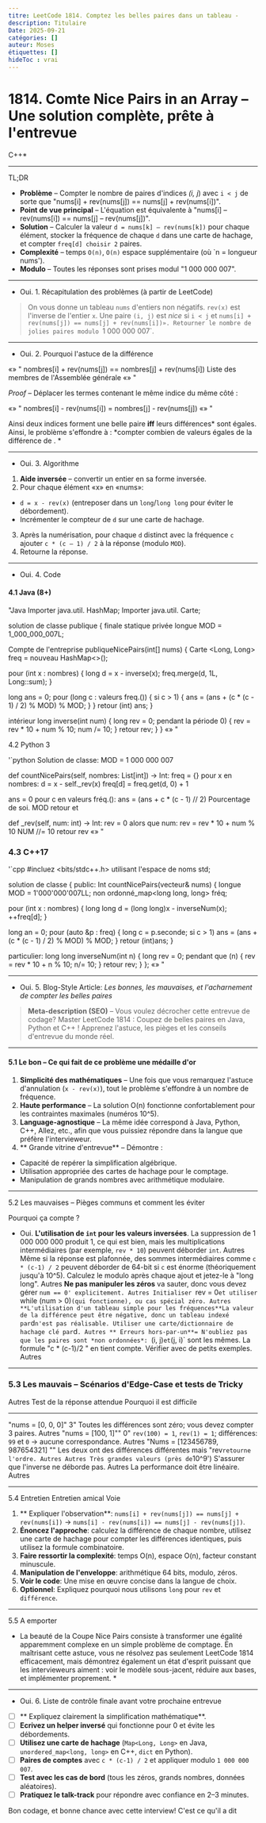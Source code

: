 ```yaml
---
titre: LeetCode 1814. Comptez les belles paires dans un tableau -
description: Titulaire
Date: 2025-09-21
catégories: []
auteur: Moses
étiquettes: []
hideToc : vrai
---
```

# 1814. Comte Nice Pairs in an Array – Une solution complète, prête à l'entrevue
C++*

---

TL;DR
- **Problème** – Compter le nombre de paires d'indices *(i, j*) avec `i < j` de sorte que
"nums[i] + rev(nums[j]) == nums[j] + rev(nums[i])".
- **Point de vue principal** – L'équation est équivalente à "nums[i] – rev(nums[i]) == nums[j] – rev(nums[j])".
- **Solution** – Calculer la valeur `d = nums[k] – rev(nums[k])` pour chaque élément, stocker la fréquence de chaque `d` dans une carte de hachage, et compter `freq[d] choisir 2` paires.
- **Complexité** – temps `O(n)`, `O(n)` espace supplémentaire (où `n = longueur nums').
- **Modulo** – Toutes les réponses sont prises modul "1 000 000 007".

---

- Oui. 1. Récapitulation des problèmes (à partir de LeetCode)

> On vous donne un tableau `nums` d'entiers non négatifs.
> `rev(x)` est l'inverse de l'entier `x`.
> Une paire `(i, j)` est *nice* si `i < j` et
> `nums[i] + rev(nums[j]) == nums[j] + rev(nums[i])».
> Retourner le nombre de jolies paires modulo `1 000 000 007`.

---

- Oui. 2. Pourquoi l'astuce de la différence

«» "
nombres[i] + rev(nums[j]) == nombres[j] + rev(nums[i])
Liste des membres de l'Assemblée générale
«» "

*Proof* – Déplacer les termes contenant le même indice du même côté :

«» "
nombres[i] - rev(nums[i]) = nombres[j] - rev(nums[j])
«» "

Ainsi deux indices forment une belle paire **iff** leurs différences* sont égales.
Ainsi, le problème s'effondre à : *compter combien de valeurs égales de la différence de . *

---

- Oui. 3. Algorithme

1. **Aide inversée** – convertir un entier en sa forme inversée.
2. Pour chaque élément «x» en «nums»:
* `d = x - rev(x)` (entreposer dans un `long`/`long long` pour éviter le débordement).
* Incrémenter le compteur de `d` sur une carte de hachage.
3. Après la numérisation, pour chaque `d` distinct avec la fréquence `c` ajouter
`c * (c – 1) / 2` à la réponse (modulo `MOD`).
4. Retourne la réponse.

---

- Oui. 4. Code

#### 4.1 Java (8+)

"Java
Importer java.util. HashMap;
Importer java.util. Carte;

solution de classe publique {
finale statique privée longue MOD = 1_000_000_007L;

Compte de l'entreprise publiqueNicePairs(int[] nums) {
Carte <Long, Long> freq = nouveau HashMap<>();

pour (int x : nombres) {
long d = x - inverse(x);
freq.merge(d, 1L, Long::sum);
}

long ans = 0;
pour (long c : valeurs freq.()) {
si c > 1) {
ans = (ans + (c * (c - 1) / 2) % MOD) % MOD;
}
}
retour (int) ans;
}

intérieur long inverse(int num) {
long rev = 0;
pendant la période 0) {
rev = rev * 10 + num % 10;
num /= 10;
}
retour rev;
}
}
«» "

4.2 Python 3

'`python
Solution de classe:
MOD = 1 000 000 007

def countNicePairs(self, nombres: List[int]) -> Int:
freq = {}
pour x en nombres:
d = x - self._rev(x)
freq[d] = freq.get(d, 0) + 1

ans = 0
pour c en valeurs fréq.():
ans = (ans + c * (c - 1) // 2) Pourcentage de soi. MOD
retour et

def _rev(self, num: int) -> Int:
rev = 0
alors que num:
rev = rev * 10 + num % 10
NUM //= 10
retour rev
«» "

### 4.3 C++17

'`cpp
#incluez <bits/stdc++.h>
utilisant l'espace de noms std;

solution de classe {
public:
Int countNicePairs(vecteur<int>& nums) {
longue MOD = 1'000'000'007LL;
non ordonné_map<long long, long> fréq;

pour (int x : nombres) {
long long d = (long long)x - inverseNum(x);
++freq[d];
}

long an = 0;
pour (auto &p : freq) {
long c = p.seconde;
si c > 1)
ans = (ans + (c * (c - 1) / 2) % MOD) % MOD;
}
retour (int)ans;
}

particulier:
long long inverseNum(int n) {
long rev = 0;
pendant que (n) {
rev = rev * 10 + n % 10;
n/= 10;
}
retour rev;
}
};
«» "

---

- Oui. 5. Blog-Style Article: *Les bonnes, les mauvaises, et l'acharnement de compter les belles paires*

> **Meta-description (SEO)** – Vous voulez décrocher cette entrevue de codage?
> Master LeetCode 1814 : Coupez de belles paires en Java, Python et C++ !
> Apprenez l'astuce, les pièges et les conseils d'entrevue du monde réel.

---

#### 5.1 Le bon – Ce qui fait de ce problème une médaille d'or

1. **Simplicité des mathématiques** – Une fois que vous remarquez l'astuce d'annulation (`x - rev(x)`), tout le problème s'effondre à un nombre de fréquence.
2. **Haute performance** – La solution O(n) fonctionne confortablement pour les contraintes maximales (numéros 10^5).
3. **Language-agnostique** – La même idée correspond à Java, Python, C++, Allez, etc., afin que vous puissiez répondre dans la langue que préfère l'intervieweur.
4. ** Grande vitrine d'entrevue** – Démontre :
- Capacité de repérer la simplification algébrique.
- Utilisation appropriée des cartes de hachage pour le comptage.
- Manipulation de grands nombres avec arithmétique modulaire.

---

5.2 Les mauvaises – Pièges communs et comment les éviter

Pourquoi ça compte ?
- Oui.
**L'utilisation de `int` pour les valeurs inversées**. La suppression de 1 000 000 000 produit 1, ce qui est bien, mais les multiplications intermédiaires (par exemple, `rev * 10`) peuvent déborder `int`. Autres
Même si la réponse est plafonnée, des sommes intermédiaires comme `c * (c-1) / 2` peuvent déborder de 64-bit si `c` est énorme (théoriquement jusqu'à 10^5). Calculez le modulo après chaque ajout et jetez-le à "long long". Autres
**Ne pas manipuler les zéros** va sauter, donc vous devez gérer `num == 0' explicitement. Autres Initialiser `rev = 0` et utiliser ` while (num > 0)` (qui fonctionne), ou cas spécial zéro. Autres
**L'utilisation d'un tableau simple pour les fréquences**La valeur de la différence peut être négative, donc un tableau indexé par `d` n'est pas réalisable. Utiliser une carte/dictionnaire de hachage clé par `d`. Autres
** Erreurs hors-par-un**= N'oubliez pas que les paires sont *non ordonnées*: `(i, j)` et `(j, i)` sont les mêmes. La formule "c * (c-1)/2 " en tient compte. Vérifier avec de petits exemples. Autres

---

### 5.3 Les mauvais – Scénarios d'Edge-Case et tests de Tricky

Autres Test de la réponse attendue Pourquoi il est difficile
-- -- -- -- -- -- -- --
"nums = [0, 0, 0]" 3" Toutes les différences sont zéro; vous devez compter 3 paires. Autres
"nums = [100, 1]"" 0" `rev(100) = 1`, `rev(1) = 1`; différences: `99` et `0` → aucune correspondance. Autres
"Nums = [123456789, 987654321] "" Les deux ont des différences différentes mais "rev` retourne l'ordre. Autres
Autres Très grandes valeurs (près de `10^9') S'assurer que l'inverse ne déborde pas. Autres
La performance doit être linéaire. Autres

---

5.4 Entretien Entretien amical Voie

1. ** Expliquer l'observation**: `nums[i] + rev(nums[j]) == nums[j] + rev(nums[i])` → `nums[i] - rev(nums[i]) == nums[j] - rev(nums[j])`.
2. **Énoncez l'approche**: calculez la différence de chaque nombre, utilisez une carte de hachage pour compter les différences identiques, puis utilisez la formule combinatoire.
3. **Faire ressortir la complexité**: temps O(n), espace O(n), facteur constant minuscule.
4. **Manipulation de l'enveloppe**: arithmétique 64 bits, modulo, zéros.
5. **Voir le code**: Une mise en œuvre concise dans la langue de choix.
6. **Optionnel**: Expliquez pourquoi nous utilisons `long` pour `rev` et `différence`.

---

5.5 A emporter

* La beauté de la Coupe Nice Pairs consiste à transformer une égalité apparemment complexe en un simple problème de comptage. En maîtrisant cette astuce, vous ne résolvez pas seulement LeetCode 1814 efficacement, mais démontrez également un état d'esprit puissant que les intervieweurs aiment : voir le modèle sous-jacent, réduire aux bases, et implémenter proprement. *

---

- Oui. 6. Liste de contrôle finale avant votre prochaine entrevue

- [ ] ** Expliquez clairement la simplification mathématique**.
- [ ] **Ecrivez un helper inversé** qui fonctionne pour 0 et évite les débordements.
- [ ] **Utilisez une carte de hachage** (`Map<Long, Long>` en Java, `unordered_map<long, long>` en C++, `dict` en Python).
- [ ] **Paires de comptes** avec `c * (c-1) / 2` et appliquer modulo `1 000 000 007`.
- [ ] **Test avec les cas de bord** (tous les zéros, grands nombres, données aléatoires).
- [ ] **Pratiquez le talk-track** pour répondre avec confiance en 2–3 minutes.

Bon codage, et bonne chance avec cette interview! C'est ce qu'il a dit